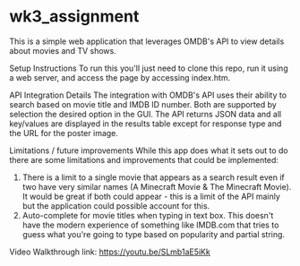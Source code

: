 # wk3_assignment

This is a simple web application that leverages OMDB's API to view details about movies and TV shows.

Setup Instructions
To run this you'll just need to clone this repo, run it using a web server, and access the page by accessing index.htm.

API Integration Details
The integration with OMDB's API uses their ability to search based on movie title and IMDB ID number.  Both are supported by selection the desired option in the GUI.  The API returns JSON data and all key/values are displayed in the results table except for response type and the URL for the poster image.

Limitations / future improvements
While this app does what it sets out to do there are some limitations and improvements that could be implemented:
1. There is a limit to a single movie that appears as a search result even if two have very similar names (A Minecraft Movie & The Minecraft Movie).  It would be great if both could appear - this is a limit of the API mainly but the application could possible account for this. 
2. Auto-complete for movie titles when typing in text box.  This doesn't have the modern experience of something like IMDB.com that tries to guess what you're going to type based on popularity and partial string.

Video Walkthrough link: https://youtu.be/SLmb1aE5iKk